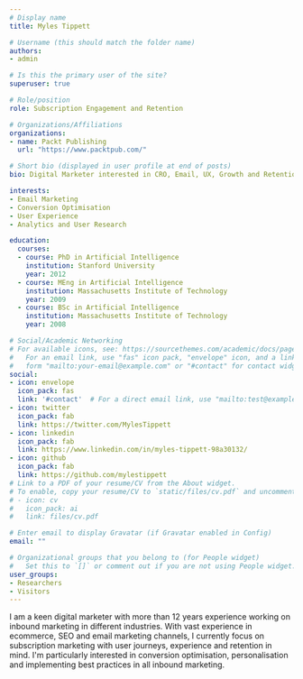 ```yaml
---
# Display name
title: Myles Tippett

# Username (this should match the folder name)
authors:
- admin

# Is this the primary user of the site?
superuser: true

# Role/position
role: Subscription Engagement and Retention

# Organizations/Affiliations
organizations:
- name: Packt Publishing
  url: "https://www.packtpub.com/"

# Short bio (displayed in user profile at end of posts)
bio: Digital Marketer interested in CRO, Email, UX, Growth and Retention.

interests:
- Email Marketing
- Conversion Optimisation
- User Experience
- Analytics and User Research

education:
  courses:
  - course: PhD in Artificial Intelligence
    institution: Stanford University
    year: 2012
  - course: MEng in Artificial Intelligence
    institution: Massachusetts Institute of Technology
    year: 2009
  - course: BSc in Artificial Intelligence
    institution: Massachusetts Institute of Technology
    year: 2008

# Social/Academic Networking
# For available icons, see: https://sourcethemes.com/academic/docs/page-builder/#icons
#   For an email link, use "fas" icon pack, "envelope" icon, and a link in the
#   form "mailto:your-email@example.com" or "#contact" for contact widget.
social:
- icon: envelope
  icon_pack: fas
  link: '#contact'  # For a direct email link, use "mailto:test@example.org".
- icon: twitter
  icon_pack: fab
  link: https://twitter.com/MylesTippett
- icon: linkedin
  icon_pack: fab
  link: https://www.linkedin.com/in/myles-tippett-98a30132/
- icon: github
  icon_pack: fab
  link: https://github.com/mylestippett
# Link to a PDF of your resume/CV from the About widget.
# To enable, copy your resume/CV to `static/files/cv.pdf` and uncomment the lines below.
# - icon: cv
#   icon_pack: ai
#   link: files/cv.pdf

# Enter email to display Gravatar (if Gravatar enabled in Config)
email: ""

# Organizational groups that you belong to (for People widget)
#   Set this to `[]` or comment out if you are not using People widget.
user_groups:
- Researchers
- Visitors
---
```


I am a keen digital marketer with more than 12 years experience working on inbound marketing in different industries. With vast experience in ecommerce, SEO and email marketing channels, I currently focus on subscription marketing with user journeys, experience and retention in mind. I'm particularly interested in conversion optimisation, personalisation and implementing best practices in all inbound marketing.
